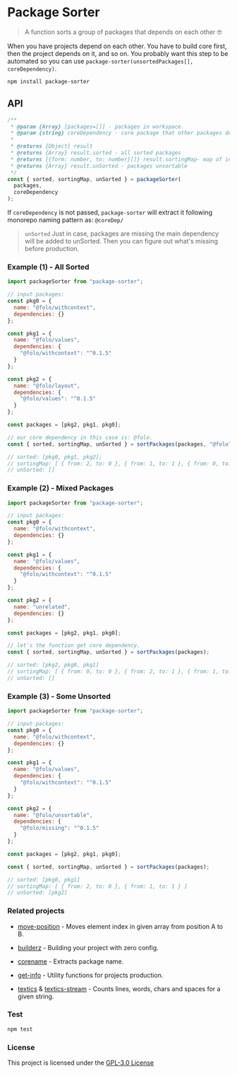 # Package Sorter

> A function sorts a group of packages that depends on each other :nerd_face:

When you have projects depend on each other. You have to build core first, then
the project depends on it, and so on. You probably want this step to be automated
so you can use `package-sorter(unsortedPackages[], coreDependency)`.

```bash
npm install package-sorter
```

## API

```js
/**
 * @param {Array} [packages=[]] - packages in workspace.
 * @param {string} coreDependency - core package that other packages depends on it.
 *
 * @returns {Object} result
 * @returns {Array} result.sorted - all sorted packages
 * @returns {{form: number, to: number}[]} result.sortingMap- map of indexes change due to sorting
 * @returns {Array} result.unSorted - packages unsortable
 */
const { sorted, sortingMap, unSorted } = packageSorter(
  packages,
  coreDependency
);
```

If `coreDependency` is not passed, `package-sorter` will extract it following
monorepo naming pattern as: `@coreDep/`

> `unSorted`
> Just in case, packages are missing the main dependency will be added to
> unSorted. Then you can figure out what's missing before production.

### Example (1) - All Sorted

```js
import packageSorter from "package-sorter";

// input packages:
const pkg0 = {
  name: "@folo/withcontext",
  dependencies: {}
};

const pkg1 = {
  name: "@folo/values",
  dependencies: {
    "@folo/withcontext": "^0.1.5"
  }
};

const pkg2 = {
  name: "@folo/layout",
  dependencies: {
    "@folo/values": "^0.1.5"
  }
};

const packages = [pkg2, pkg1, pkg0];

// our core dependency in this case is: @folo.
const { sorted, sortingMap, unSorted } = sortPackages(packages, "@folo");

// sorted: [pkg0, pkg1, pkg2];
// sortingMap: [ { from: 2, to: 0 }, { from: 1, to: 1 }, { from: 0, to: 2 } ]
// unSorted: []
```

### Example (2) - Mixed Packages

```js
import packageSorter from "package-sorter";

// input packages:
const pkg0 = {
  name: "@folo/withcontext",
  dependencies: {}
};

const pkg1 = {
  name: "@folo/values",
  dependencies: {
    "@folo/withcontext": "^0.1.5"
  }
};

const pkg2 = {
  name: "unrelated",
  dependencies: {}
};

const packages = [pkg2, pkg1, pkg0];

// let's the function get core dependency.
const { sorted, sortingMap, unSorted } = sortPackages(packages);

// sorted: [pkg2, pkg0, pkg1]
// sortingMap: [ { from: 0, to: 0 }, { from: 2, to: 1 }, { from: 1, to: 2 } ]
// unSorted: []
```

### Example (3) - Some Unsorted

```js
import packageSorter from "package-sorter";

// input packages:
const pkg0 = {
  name: "@folo/withcontext",
  dependencies: {}
};

const pkg1 = {
  name: "@folo/values",
  dependencies: {
    "@folo/withcontext": "^0.1.5"
  }
};

const pkg2 = {
  name: "@folo/unsortable",
  dependencies: {
    "@folo/missing": "^0.1.5"
  }
};

const packages = [pkg2, pkg1, pkg0];

const { sorted, sortingMap, unSorted } = sortPackages(packages);

// sorted: [pkg0, pkg1]
// sortingMap: [ { from: 2, to: 0 }, { from: 1, to: 1 } ]
// unSorted: [pkg2]
```

### Related projects

- [move-position](https://github.com/jalal246/move-position) - Moves element
  index in given array from position A to B.

- [builderz](https://github.com/jalal246/builderz) - Building your project with zero config.

- [corename](https://github.com/jalal246/corename) - Extracts package name.

- [get-info](https://github.com/jalal246/get-info) - Utility functions for
  projects production.

- [textics](https://github.com/jalal246/textics) & [textics-stream](https://github.com/jalal246/textics-stream) - Counts lines, words, chars and spaces for a given string.

### Test

```sh
npm test
```

### License

This project is licensed under the [GPL-3.0 License](https://github.com/jalal246/packageSorter/blob/master/LICENSE)
